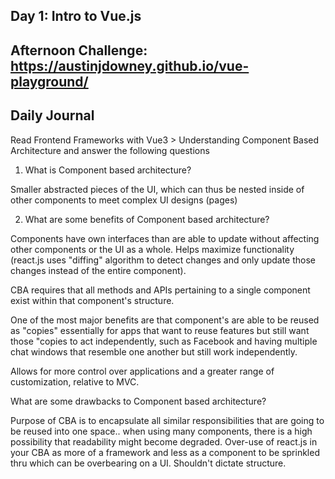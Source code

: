 ## Day 1: Intro to Vue.js

## Afternoon Challenge: https://austinjdowney.github.io/vue-playground/

## Daily Journal
Read Frontend Frameworks with Vue3 > Understanding Component Based Architecture and answer the following questions

1. What is Component based architecture?

Smaller abstracted pieces of the UI, which can thus be nested inside of other components to meet complex UI designs (pages)

2. What are some benefits of Component based architecture?

Components have own interfaces than are able to update without affecting other components or the UI as a whole. Helps maximize functionality (react.js uses "diffing" algorithm to detect changes and only update those changes instead of the entire component).

CBA requires that all methods and APIs pertaining to a single component exist within that component's structure. 

One of the most major benefits are that component's are able to be reused as "copies" essentially for apps that want to reuse features but still want those "copies to act independently, such as Facebook and having multiple chat windows that resemble one another but still work independently.

Allows for more control over applications and a greater range of customization, relative to MVC.

What are some drawbacks to Component based architecture?

Purpose of CBA is to encapsulate all similar responsibilities that are going to be reused into one space.. when using many components, there is a high possibility that readability might become degraded. Over-use of react.js in your CBA as more of a framework and less as a component to be sprinkled thru which can be overbearing on a UI. Shouldn't dictate structure.